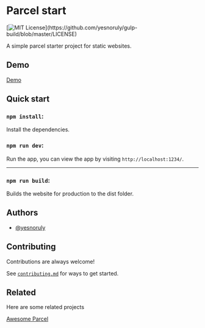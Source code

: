 # Parcel start

[![MIT License](https://img.shields.io/apm/l/atomic-design-ui.svg?)](https://github.com/yesnoruly/gulp-build/blob/master/LICENSE)

A simple parcel starter project for static websites.

## Demo

[Demo](https://github.com/yesnoruly/parcel-start#readme)

## Quick start

### `npm install`:

Install the dependencies.

### `npm run dev`:

Run the app, you can view the app by visiting `http://localhost:1234/`.

---

### `npm run build`:

Builds the website for production to the dist folder.

## Authors

- [@yesnoruly](https://github.com/yesnoruly)

## Contributing

Contributions are always welcome!

See [`contributing.md`](https://github.com/yesnoruly/parcel-start/#readme) for ways to get started.

## Related

Here are some related projects

[Awesome Parcel](https://github.com/parcel-bundler/awesome-parcel#examples)
